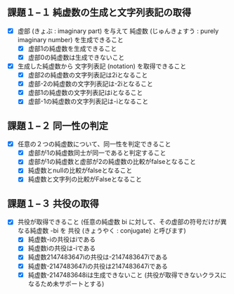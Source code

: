 ﻿## 課題１−１ 純虚数の生成と文字列表記の取得

- [x] 虚部 (きょぶ : imaginary part) を与えて 純虚数 (じゅんきょすう : purely imaginary number) を生成できること
  - [x] 虚部1の純虚数を生成できること
  - [x] 虚部0の純虚数は生成できないこと
  
- [x] 生成した純虚数から 文字列表記 (notation) を取得できること
  - [x] 虚部2の純虚数の文字列表記は2iとなること
  - [x] 虚部-2の純虚数の文字列表記は-2iとなること
  - [x] 虚部1の純虚数の文字列表記はiとなること
  - [x] 虚部-1の純虚数の文字列表記は-iとなること
  
## 課題１−２ 同一性の判定

- [x] 任意の２つの純虚数について、同一性を判定できること
  - [x] 虚部が1の純虚数同士が同一であると判定すること
  - [x] 虚部が1の純虚数と虚部が2の純虚数の比較がfalseとなること
  - [x] 純虚数とnullの比較がfalseとなること
  - [x] 純虚数と文字列の比較がFalseとなること

## 課題１−３ 共役の取得


- [x] 共役が取得できること (任意の純虚数 bi に対して、その虚部の符号だけが異なる純虚数 -bi を 共役 (きょうやく : conjugate) と呼びます)
    - [x] 純虚数-iの共役はiである
    - [x] 純虚数iの共役は-iである
    - [x] 純虚数2147483647iの共役は-2147483647iである
    - [x] 純虚数-2147483647iの共役は2147483647iである
    - [x] 純虚数-2147483648iは生成できないこと (共役が取得できないクラスになるため未サポートとする)